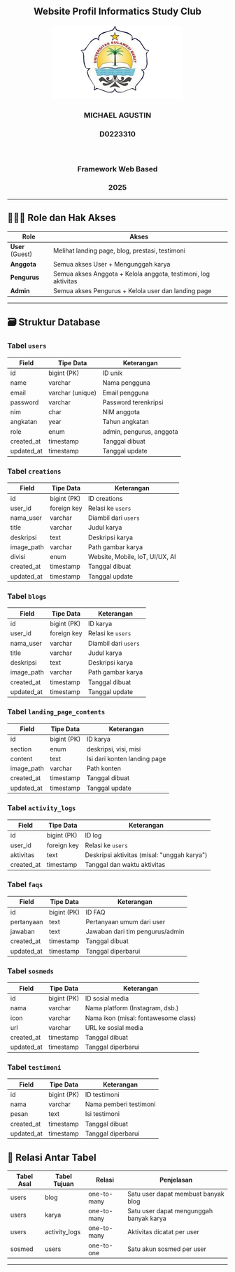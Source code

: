 ## <p align="center" style="margin-top: 0;">Website Profil Informatics Study Club</p>

<p align="center">
  <img src="/public/LogoUnsulbar.png" width="300" alt="LogoUnsulbar" />
</p>

### <p align="center">MICHAEL AGUSTIN</p>

### <p align="center">D0223310</p></br>

### <p align="center">Framework Web Based</p>

### <p align="center">2025</p>

---

## 🧑‍🤝‍🧑 Role dan Hak Akses

| Role             | Akses                                                          |
| ---------------- | -------------------------------------------------------------- |
| **User** (Guest) | Melihat landing page, blog, prestasi, testimoni                |
| **Anggota**      | Semua akses User + Mengunggah karya                            |
| **Pengurus**     | Semua akses Anggota + Kelola anggota, testimoni, log aktivitas |
| **Admin**        | Semua akses Pengurus + Kelola user dan landing page            |

---

## 🗃️ Struktur Database

### Tabel `users`

| Field      | Tipe Data        | Keterangan               |
| ---------- | ---------------- | ------------------------ |
| id         | bigint (PK)      | ID unik                  |
| name       | varchar          | Nama pengguna            |
| email      | varchar (unique) | Email pengguna           |
| password   | varchar          | Password terenkripsi     |
| nim        | char             | NIM anggota              |
| angkatan   | year             | Tahun angkatan           |
| role       | enum             | admin, pengurus, anggota |
| created_at | timestamp        | Tanggal dibuat           |
| updated_at | timestamp        | Tanggal update           |

### Tabel `creations`

| Field      | Tipe Data   | Keterangan                      |
| ---------- | ----------- | ------------------------------- |
| id         | bigint (PK) | ID creations                    |
| user_id    | foreign key | Relasi ke `users`               |
| nama_user  | varchar     | Diambil dari `users`            |
| title      | varchar     | Judul karya                     |
| deskripsi  | text        | Deskripsi karya                 |
| image_path | varchar     | Path gambar karya               |
| divisi     | enum        | Website, Mobile, IoT, UI/UX, AI |
| created_at | timestamp   | Tanggal dibuat                  |
| updated_at | timestamp   | Tanggal update                  |

### Tabel `blogs`

| Field      | Tipe Data   | Keterangan           |
| ---------- | ----------- | -------------------- |
| id         | bigint (PK) | ID karya             |
| user_id    | foreign key | Relasi ke `users`    |
| nama_user  | varchar     | Diambil dari `users` |
| title      | varchar     | Judul karya          |
| deskripsi  | text        | Deskripsi karya      |
| image_path | varchar     | Path gambar karya    |
| created_at | timestamp   | Tanggal dibuat       |
| updated_at | timestamp   | Tanggal update       |

### Tabel `landing_page_contents`

| Field      | Tipe Data   | Keterangan                   |
| ---------- | ----------- | ---------------------------- |
| id         | bigint (PK) | ID karya                     |
| section    | enum        | deskripsi, visi, misi        |
| content    | text        | Isi dari konten landing page |
| image_path | varchar     | Path konten                  |
| created_at | timestamp   | Tanggal dibuat               |
| updated_at | timestamp   | Tanggal update               |

### Tabel `activity_logs`

| Field      | Tipe Data   | Keterangan                                  |
| ---------- | ----------- | ------------------------------------------- |
| id         | bigint (PK) | ID log                                      |
| user_id    | foreign key | Relasi ke `users`                           |
| aktivitas  | text        | Deskripsi aktivitas (misal: "unggah karya") |
| created_at | timestamp   | Tanggal dan waktu aktivitas                 |

### Tabel `faqs`

| Field      | Tipe Data   | Keterangan                      |
| ---------- | ----------- | ------------------------------- |
| id         | bigint (PK) | ID FAQ                          |
| pertanyaan | text        | Pertanyaan umum dari user       |
| jawaban    | text        | Jawaban dari tim pengurus/admin |
| created_at | timestamp   | Tanggal dibuat                  |
| updated_at | timestamp   | Tanggal diperbarui              |

### Tabel `sosmeds`

| Field      | Tipe Data   | Keterangan                           |
| ---------- | ----------- | ------------------------------------ |
| id         | bigint (PK) | ID sosial media                      |
| nama       | varchar     | Nama platform (Instagram, dsb.)      |
| icon       | varchar     | Nama ikon (misal: fontawesome class) |
| url        | varchar     | URL ke sosial media                  |
| created_at | timestamp   | Tanggal dibuat                       |
| updated_at | timestamp   | Tanggal diperbarui                   |

### Tabel `testimoni`

| Field      | Tipe Data   | Keterangan             |
| ---------- | ----------- | ---------------------- |
| id         | bigint (PK) | ID testimoni           |
| nama       | varchar     | Nama pemberi testimoni |
| pesan      | text        | Isi testimoni          |
| created_at | timestamp   | Tanggal dibuat         |
| updated_at | timestamp   | Tanggal diperbarui     |

## 🔗 Relasi Antar Tabel

| Tabel Asal | Tabel Tujuan  | Relasi      | Penjelasan                              |
| ---------- | ------------- | ----------- | --------------------------------------- |
| users      | blog          | one-to-many | Satu user dapat membuat banyak blog     |
| users      | karya         | one-to-many | Satu user dapat mengunggah banyak karya |
| users      | activity_logs | one-to-many | Aktivitas dicatat per user              |
| sosmed     | users         | one-to-one  | Satu akun sosmed per user               |

---
